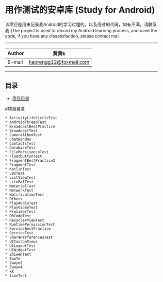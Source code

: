 用作测试的安卓库
(Study for Android)
===========================
该项目是用来记录我Android的学习过程的，以及用过的代码，如有不满，请联系我
(The project is used to record my Android learning process, and used the code, if you have any dissatisfaction, please contact me)

****
	
|Author|黄黄k|
|---|---
|E-mail|haorengg12@foxmail.com


****
## 目录
* [项目目录](#项目目录)


#项目目录

    * ActivityLifeCircleTest
    * AndroidThreadTest
    * BroadcastBestPractice
    * BroadcastTest
    * CameraAlbumTest
    * ChatWindow
    * ContactsTest
    * DatabaseTest
    * FilePersisenceTest
    * FloatbuttonTest
    * FragmentBestPractice2
    * FragmentTest
    * KotlinTest
    * LBSTest
    * ListViewTest
    * LitePalTest
    * MaterialTest
    * NetworkTest
    * NotificationTest
    * Others
    * PlayAudioTest
    * PlayVideoTest
    * ProviderTest
    * QRCodeTest
    * RecyclerViewTest
    * RuntimePermissionTest
    * ServiceBestPractice
    * ServiceTest
    * SharePerferencesTest
    * UICustomViews
    * UILayoutTest
    * UIWidgetTest
    * ZhiwenTest
    * ZuoYe
    * Zuoye2
    * Zuoye4
    * kk
    * timeTest